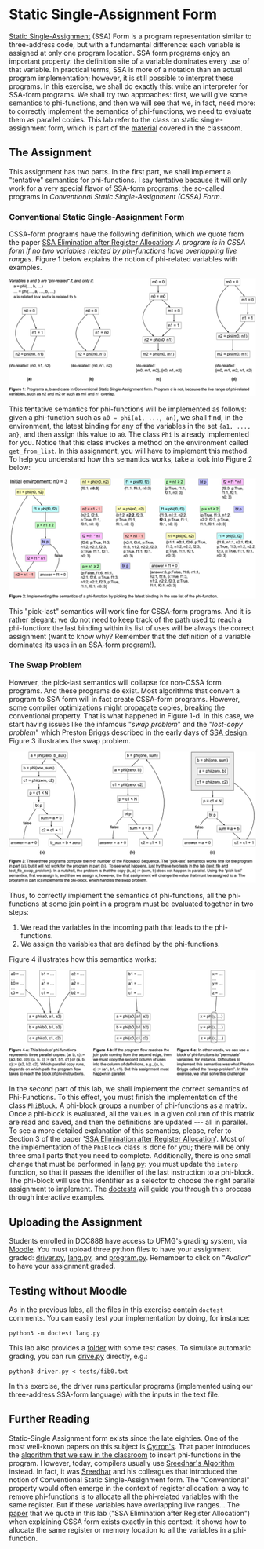 # Static Single-Assignment Form

[Static Single-Assignment](https://en.wikipedia.org/wiki/Static_single-assignment_form) (SSA) Form is a program representation similar to three-address code, but with a fundamental difference: each variable is assigned at only one program location.
SSA form programs enjoy an important property: the definition site of a variable dominates every use of that variable.
In practical terms, SSA is more of a notation than an actual program implementation; however, it is still possible to interpret these programs.
In this exercise, we shall do exactly this: write an interpreter for SSA-form programs.
We shall try two approaches: first, we will give some semantics to phi-functions, and then we will see that we, in fact, need more: to correctly implement the semantics of phi-functions, we need to evaluate them as parallel copies.
This lab refer to the class on static single-assignment form, which is part of the [material](https://homepages.dcc.ufmg.br/~fernando/classes/dcc888/ementa/slides/StaticSingleAssignment.pdf) covered in the classroom.

## The Assignment

This assignment has two parts.
In the first part, we shall implement a "tentative" semantics for phi-functions.
I say tentative because it will only work for a very special flavor of SSA-form programs: the so-called programs in *Conventional Static Single-Assignment (CSSA)
Form*.

### Conventional Static Single-Assignment Form

CSSA-form programs have the following definition, which we quote from the paper [SSA Elimination after Register Allocation](https://homepages.dcc.ufmg.br/~fernando/publications/papers/CC09.pdf): *A program is in CSSA form if no two variables related by phi-functions have overlapping live ranges*.
Figure 1 below explains the notion of phi-related variables with examples.

![Example of CSSA-form programs](../assets/images/phiRelated.png)

This tentative semantics for phi-functions will be implemented as follows:
given a phi-function such as `a0 = phi(a1, ..., an)`, we shall find, in the environment, the latest binding for any of the variables in the set `{a1, ..., an}`, and then assign this value to `a0`.
The class `Phi` is already implemented for you.
Notice that this class invokes a method on the environment called `get_from_list`.
In this assignment, you will have to implement this method.
To help you understand how this semantics works, take a look into Figure 2 below:

![Running the factorial function](../assets/images/ssaFact.png)

This "pick-last" semantics will work fine for CSSA-form programs.
And it is rather elegant: we do not need to keep track of the path used to reach a phi-function: the last binding within its list of uses will be always the correct assignment (want to know why? Remember that the definition of a variable dominates its uses in an SSA-form program!).

### The Swap Problem

However, the pick-last semantics will collapse for non-CSSA form programs.
And these programs do exist.
Most algorithms that convert a program to SSA form will in fact create CSSA-form programs.
However, some compiler optimizations might propagate copies, breaking the conventional property.
That is what happened in Figure 1-d.
In this case, we start having issues like the infamous "*swap problem*" and the "*lost-copy problem*" which Preston Briggs described in the early days of [SSA design](https://homes.luddy.indiana.edu/achauhan/Teaching/B629/2006-Fall/CourseMaterial/1998-spe-briggs-ssa_improv.pdf).
Figure 3 illustrates the swap problem.

![The Swap Problem](../assets/images/ssaPrograms.png)

Thus, to correctly implement the semantics of phi-functions, all the phi-functions at some join point in a program must be evaluated together in two steps:

1. We read the variables in the incoming path that leads to the phi-functions.
2. We assign the variables that are defined by the phi-functions.

Figure 4 illustrates how this semantics works:

![The Semantics of Phi-Functions](../assets/images/phiSemantics.png)

In the second part of this lab, we shall implement the correct semantics of Phi-Functions.
To this effect, you must finish the implementation of the class `PhiBlock`.
A phi-block groups a number of phi-functions as a matrix.
Once a phi-block is evaluated, all the values in a given column of this matrix are read and saved, and then the definitions are updated --- all in parallel.
To see a more detailed explanation of this semantics, please, refer to Section 3 of the paper '[SSA Elimination after Register Allocation](https://homepages.dcc.ufmg.br/~fernando/publications/papers/CC09.pdf)'.
Most of the implementation of the `PhiBlock` class is done for you; there will
be only three small parts that you need to complete.
Additionally, there is one small change that must be performed in [lang.py](lang.py): you must update the `interp` function, so that it passes the identifier of the last instruction to a phi-block.
The phi-block will use this identifier as a selector to choose the right parallel assignment to implement.
The [doctests](https://docs.python.org/3/library/doctest.html) will guide you through this process through interactive examples.

## Uploading the Assignment

Students enrolled in DCC888 have access to UFMG's grading system, via [Moodle](https://moodle.org/).
You must upload three python files to have your assignment graded: [driver.py](driver.py), [lang.py](lang.py), and [program.py](program.py).
Remember to click on "*Avaliar*" to have your assignment graded.

## Testing without Moodle

As in the previous labs, all the files in this exercise contain `doctest` comments.
You can easily test your implementation by doing, for instance:

```
python3 -m doctest lang.py
```

This lab also provides a [folder](tests) with some test cases.
To simulate automatic grading, you can run [drive.py](driver.py) directly, e.g.:

```
python3 driver.py < tests/fib0.txt
```

In this exercise, the driver runs particular programs (implemented using our three-address SSA-form language) with the inputs in the text file.

## Further Reading

Static-Single Assignment form exists since the late eighties.
One of the most well-known papers on this subject is [Cytron's](https://dl.acm.org/doi/10.1145/115372.115320).
That paper introduces the [algorithm that we saw in the classroom](https://homepages.dcc.ufmg.br/~fernando/classes/dcc888/ementa/slides/StaticSingleAssignment.pdf) to insert phi-functions in the program.
However, today, compilers usually use [Sreedhar's Algorithm](https://dl.acm.org/doi/10.1145/199448.199464) instead.
In fact, it was [Sreedhar](https://link.springer.com/chapter/10.1007/3-540-48294-6_13) and his colleagues that introduced the notion of Conventional Static Single-Assignment form.
The "Conventional" property would often emerge in the context of register allocation: a way to remove phi-functions is to allocate all the phi-related variables with the same register.
But if these variables have overlapping live ranges...
The [paper](https://homepages.dcc.ufmg.br/~fernando/publications/papers/CC09.pdf) that we quote in this lab ("SSA Elimination after Register Allocation") when explaining CSSA form exists exactly in this context: it shows how to allocate the same register or memory location to all the variables in a phi-function.